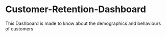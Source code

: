 # Customer-Retention-Dashboard
This Dashboard is made to know about the demographics and behaviours of customers
